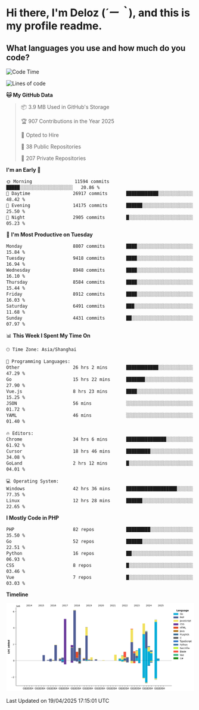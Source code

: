 # **Hi there, I'm Deloz (*´ー｀*), and this is my profile readme.**

## **What languages you use and how much do you code?**

<!--START_SECTION:waka-->
![Code Time](http://img.shields.io/badge/Code%20Time-6%2C180%20hrs%2045%20mins-blue)

![Lines of code](https://img.shields.io/badge/From%20Hello%20World%20I%27ve%20Written-51.6%20million%20lines%20of%20code-blue)

**🐱 My GitHub Data** 

> 📦 3.9 MB Used in GitHub's Storage 
 > 
> 🏆 907 Contributions in the Year 2025
 > 
> 💼 Opted to Hire
 > 
> 📜 38 Public Repositories 
 > 
> 🔑 207 Private Repositories 
 > 
**I'm an Early 🐤** 

```text
🌞 Morning                11594 commits       █████░░░░░░░░░░░░░░░░░░░░   20.86 % 
🌆 Daytime                26917 commits       ████████████░░░░░░░░░░░░░   48.42 % 
🌃 Evening                14175 commits       ██████░░░░░░░░░░░░░░░░░░░   25.50 % 
🌙 Night                  2905 commits        █░░░░░░░░░░░░░░░░░░░░░░░░   05.23 % 
```
📅 **I'm Most Productive on Tuesday** 

```text
Monday                   8807 commits        ████░░░░░░░░░░░░░░░░░░░░░   15.84 % 
Tuesday                  9418 commits        ████░░░░░░░░░░░░░░░░░░░░░   16.94 % 
Wednesday                8948 commits        ████░░░░░░░░░░░░░░░░░░░░░   16.10 % 
Thursday                 8584 commits        ████░░░░░░░░░░░░░░░░░░░░░   15.44 % 
Friday                   8912 commits        ████░░░░░░░░░░░░░░░░░░░░░   16.03 % 
Saturday                 6491 commits        ███░░░░░░░░░░░░░░░░░░░░░░   11.68 % 
Sunday                   4431 commits        ██░░░░░░░░░░░░░░░░░░░░░░░   07.97 % 
```


📊 **This Week I Spent My Time On** 

```text
🕑︎ Time Zone: Asia/Shanghai

💬 Programming Languages: 
Other                    26 hrs 2 mins       ████████████░░░░░░░░░░░░░   47.29 % 
Go                       15 hrs 22 mins      ███████░░░░░░░░░░░░░░░░░░   27.90 % 
Vue.js                   8 hrs 23 mins       ████░░░░░░░░░░░░░░░░░░░░░   15.25 % 
JSON                     56 mins             ░░░░░░░░░░░░░░░░░░░░░░░░░   01.72 % 
YAML                     46 mins             ░░░░░░░░░░░░░░░░░░░░░░░░░   01.40 % 

🔥 Editors: 
Chrome                   34 hrs 6 mins       ███████████████░░░░░░░░░░   61.92 % 
Cursor                   18 hrs 46 mins      █████████░░░░░░░░░░░░░░░░   34.08 % 
GoLand                   2 hrs 12 mins       █░░░░░░░░░░░░░░░░░░░░░░░░   04.01 % 

💻 Operating System: 
Windows                  42 hrs 36 mins      ███████████████████░░░░░░   77.35 % 
Linux                    12 hrs 28 mins      ██████░░░░░░░░░░░░░░░░░░░   22.65 % 
```

**I Mostly Code in PHP** 

```text
PHP                      82 repos            █████████░░░░░░░░░░░░░░░░   35.50 % 
Go                       52 repos            ██████░░░░░░░░░░░░░░░░░░░   22.51 % 
Python                   16 repos            ██░░░░░░░░░░░░░░░░░░░░░░░   06.93 % 
CSS                      8 repos             █░░░░░░░░░░░░░░░░░░░░░░░░   03.46 % 
Vue                      7 repos             █░░░░░░░░░░░░░░░░░░░░░░░░   03.03 % 
```



**Timeline**

![Lines of Code chart](https://raw.githubusercontent.com/deloz/deloz/main/assets/bar_graph.png)


 Last Updated on 19/04/2025 17:15:01 UTC
<!--END_SECTION:waka-->
